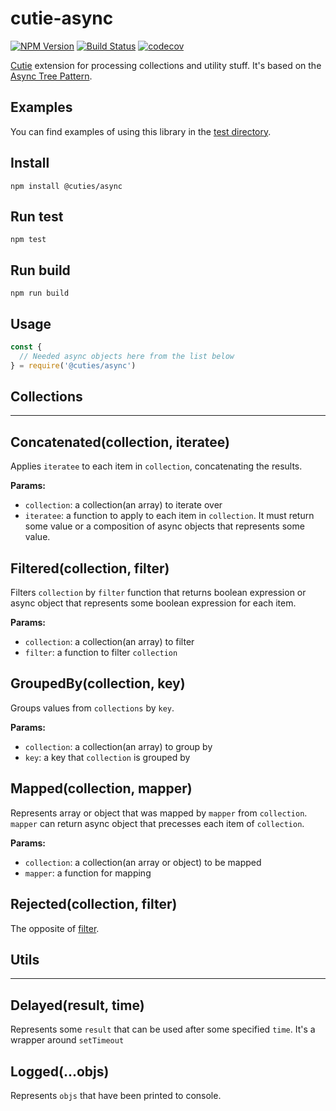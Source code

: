 # cutie-async

[![NPM Version](https://img.shields.io/npm/v/@cuties/async.svg)](https://npmjs.org/package/@cuties/async)
[![Build Status](https://travis-ci.org/Guseyn/cutie-async.svg?branch=master)](https://travis-ci.org/Guseyn/cutie-async)
[![codecov](https://codecov.io/gh/Guseyn/cutie-async/branch/master/graph/badge.svg)](https://codecov.io/gh/Guseyn/cutie-async) 

[Cutie](https://github.com/Guseyn/cutie) extension for processing collections and utility stuff. It's based on the [Async Tree Pattern](https://github.com/Guseyn/async-tree-patern/blob/master/Async_Tree_Patern.pdf).

## Examples

You can find examples of using this library in the [test directory](https://github.com/Guseyn/cutie-async/tree/master/test).

## Install

`npm install @cuties/async`

## Run test

`npm test`

## Run build

`npm run build`

## Usage

```js
const {
  // Needed async objects here from the list below
} = require('@cuties/async')
```

## Collections
-------------------------------

## Concatenated(collection, iteratee)

Applies `iteratee` to each item in `collection`, concatenating the results.

**Params:**
* `collection`: a collection(an array) to iterate over
* `iteratee`: a function to apply to each item in `collection`. It must return some value or a composition of async objects that represents some value.

## Filtered(collection, filter)

Filters `collection` by `filter` function that returns boolean expression or async object that represents some boolean expression for each item.

**Params:**
* `collection`: a collection(an array) to filter
* `filter`: a function to filter `collection`

## GroupedBy(collection, key)

Groups values from `collections` by `key`.

**Params:**
* `collection`: a collection(an array) to group by
* `key`: a key that `collection` is grouped by

## Mapped(collection, mapper)

Represents array or object that was mapped by `mapper` from `collection`. `mapper` can return async object that precesses each item of `collection`.

**Params:**
* `collection`: a collection(an array or object) to be mapped
* `mapper`: a function for mapping

## Rejected(collection, filter)

The opposite of [filter](#filtered).

## Utils
-------------------------------

## Delayed(result, time)

Represents some `result` that can be used after some specified `time`. It's a wrapper around `setTimeout`

## Logged(...objs)

Represents `objs` that have been printed to console.

